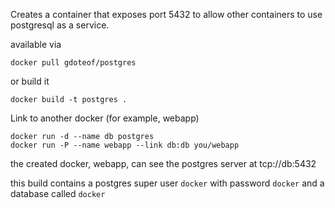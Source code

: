 Creates a container that exposes port 5432 to allow other containers to use postgresql as a service.

available via

```
docker pull gdoteof/postgres
```

or build it
```
docker build -t postgres .
```

Link to another docker (for example, webapp)

```
docker run -d --name db postgres
docker run -P --name webapp --link db:db you/webapp
```


the created docker, webapp, can see the postgres server at tcp://db:5432


this build contains a postgres super user `docker` with password `docker` and a database called `docker`
